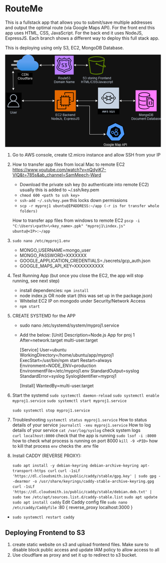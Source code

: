 # RouteMe

This is a fullstack app that allows you to submit/save multiple addresses and output the optimal route (via Google Maps API). For the front end this app uses HTML, CSS, JavaScript. For the back end it uses NodeJS, ExpressJS. Each branch shows a different way to deploy this full stack app.

This is deploying using only S3, EC2, MongoDB Database.

![diagram](https://github.com/benjaminhuang13/RouteMe/blob/1_deploy_vm/diagram.png?raw=true)

1. Go to AWS console, create t2.micro instance and allow SSH from your IP
2. How to transfer app files from local Mac to remote EC2 https://www.youtube.com/watch?v=nQdyiK7-VlQ&t=785s&ab_channel=SamMeech-Ward

   - Download the private ssh key (to authenticate into remote EC2) usually this is added to ~/.ssh/key.pem
   - `chmod 600 <path to ssh key>`
   - `ssh-add ~/.ssh/key.pem` this locks down permissions
   - `scp -r myproj1 ubuntu@IPADDRESS:~/app (-r is for transfer whole folders)`

   How to transfer app files from windows to remote EC2
   `pscp -i "C:\Users\<path>\<key_name>.ppk" "myproj1\index.js" ubuntu@<IP>:~/app`

3. `sudo nano /etc/myproj1.env`

   - MONGO_USERNAME=mongo_user
   - MONGO_PASSWORD=XXXXXXX
   - GOOGLE_APPLICATION_CREDENTIALS=./secrets/gcp_auth.json
   - GOOGLE_MAPS_API_KEY=XXXXXXXXXX

4. Test Running App (but once you close the EC2, the app will stop running, see next step)

   - install dependencies: `npm install`
   - node index.js OR node start (this was set up in the package.json)
   - Whitelist EC2 IP on mongodo under Security/Network Access
   - `npm start`

5. CREATE SYSTEMD for the APP

   - sudo nano /etc/systemd/system/myproj1.service
   - Add the below:
     [Unit]
     Description=Node.js App for proj 1
     After=network.target multi-user.target

     [Service]
     User=ubuntu
     WorkingDirectory=/home/ubuntu/app/myproj1
     ExecStart=/usr/bin/npm start
     Restart=always
     Environment=NODE_ENV=production
     EnvironmentFile=/etc/myproj1.env
     StandardOutput=syslog
     StandardError=syslog
     SyslogIdentifier=myproj1

     [Install]
     WantedBy=multi-user.target

6. Start the systemd
   `sudo systemctl daemon-reload`
   `sudo systemctl enable myproj1.service`
   `sudo systemctl start myproj1.service`

   `sudo systemctl stop myproj1.service`

7. Troubleshooting
   `systemctl status myproj1.service` How to status details of your service
   `journalctl -xeu myproj1.service` How to log details of your service
   `cat /var/log/syslog` check system logs  
   `curl localhost:8000` check that the app is running
   `sudo lsof -i :8000` how to check what process is running on port 8000
   `kill -9 <PID>` how to kill that process
   `env` checks the .env file

8. Install CADDY (REVERSE PROXY):

   `sudo apt install -y debian-keyring debian-archive-keyring apt-transport-https curl`
   `curl -1sLf 'https://dl.cloudsmith.io/public/caddy/stable/gpg.key' | sudo gpg --dearmor -o /usr/share/keyrings/caddy-stable-archive-keyring.gpg`
   `curl -1sLf 'https://dl.cloudsmith.io/public/caddy/stable/debian.deb.txt' | sudo tee /etc/apt/sources.list.d/caddy-stable.list`
   `sudo apt update`
   `sudo apt install caddy`
   Edit Caddy config file
   `sudo nano /etc/caddy/Caddyfile`
   :80 {
   reverse_proxy localhost:3000
   }

- `sudo systemctl restart caddy`

## Deploying Frontend to S3

1. create static website on s3 and upload frontend files. Make sure to disable block public access and update IAM policy to allow access to all
2. Use cloudflare as proxy and set it up to redirect to s3 bucket.
